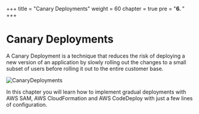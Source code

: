+++
title = "Canary Deployments"
weight = 60
chapter = true
pre = "<b>6. </b>"
+++

# Canary Deployments

A Canary Deployment is a technique that reduces the risk of deploying a new version of an application by slowly rolling out the changes to a small subset of users before rolling it out to the entire customer base.

![CanaryDeployments](/images/canaries/canary-deployments.png)

In this chapter you will learn how to implement gradual deployments with AWS SAM, AWS CloudFormation and AWS CodeDeploy with just a few lines of configuration. 